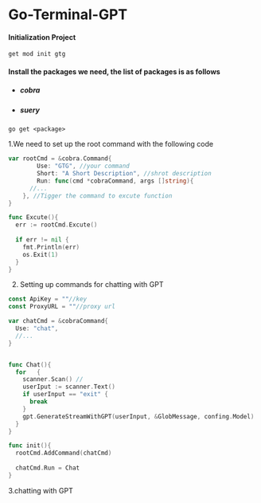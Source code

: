 # Go-Terminal-GPT

#### Initialization Project

```shell
get mod init gtg
```



#### Install the packages we need, the list of packages is as follows

- ##### cobra

- ##### suery

```shell
go get <package>
```



1.We need to set up the root command with the following code

```go
var rootCmd = &cobra.Command{
		Use: "GTG", //your command
		Short: "A Short Description", //shrot description
		Run: func(cmd *cobraCommand, args []string){
      //...
    }, //Tigger the command to excute function
}

func Excute(){
  err := rootCmd.Excute()
	
  if err != nil {
    fmt.Println(err)
    os.Exit(1)
  }
}	
```



2. Setting up commands for chatting with GPT

```go
const ApiKey = ""//key
const ProxyURL = ""//proxy url

var chatCmd = &cobraCommand{
  Use: "chat",
  //...
}


func Chat(){
  for	{
    scanner.Scan() //
    userIput := scanner.Text()
    if userInput == "exit" {
      break
    }
    gpt.GenerateStreamWithGPT(userInput, &GlobMessage, confing.Model)
  }
}

func init(){
  rootCmd.AddCommand(chatCmd)
  
  chatCmd.Run = Chat
}
```



3.chatting with GPT

```go



```

